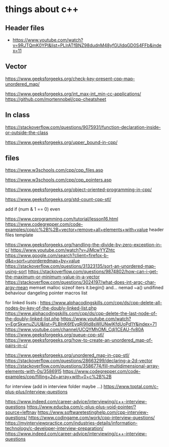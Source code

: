 # things about c++


## Header files
- https://www.youtube.com/watch?v=9RJTQmK0YPI&list=PLlrATfBNZ98dudnM48yfGUldqGD0S4FFb&index=11


## Vector

https://www.geeksforgeeks.org/check-key-present-cpp-map-unordered_map/

https://www.geeksforgeeks.org/int_max-int_min-cc-applications/
https://github.com/mortennobel/cpp-cheatsheet
## In class
https://stackoverflow.com/questions/9075931/function-declaration-inside-or-outside-the-class

https://www.geeksforgeeks.org/upper_bound-in-cpp/
## files
https://www.w3schools.com/cpp/cpp_files.asp

https://www.w3schools.com/cpp/cpp_pointers.asp

https://www.geeksforgeeks.org/object-oriented-programming-in-cpp/

https://www.geeksforgeeks.org/std-count-cpp-stl/

add if (num & 1 == 0) even

https://www.cprogramming.com/tutorial/lesson16.html
https://www.codegrepper.com/code-examples/cpp/c%2B%2B+vector+remove+all+elements+with+value
header files
template

https://www.geeksforgeeks.org/handling-the-divide-by-zero-exception-in-c/
https://www.youtube.com/watch?v=JiMcwYYZhtc
https://www.google.com/search?client=firefox-b-d&q=sort+unorderedmap+by+value
https://stackoverflow.com/questions/31323135/sort-an-unordered-map-using-sort
https://stackoverflow.com/questions/9874802/how-can-i-get-the-maximum-or-minimum-value-in-a-vector
https://stackoverflow.com/questions/3024197/what-does-int-argc-char-argv-mean
memset
malloc
sizeof
iters it.begin() and...
nemad ~a()
undifined behaviour
dangeling pointer
macros
list

for linked lissts :
https://www.alphacodingskills.com/cpp/ds/cpp-delete-all-nodes-by-key-of-the-doubly-linked-list.php
https://www.alphacodingskills.com/cpp/ds/cpp-delete-the-last-node-of-the-doubly-linked-list.php
https://www.youtube.com/watch?v=EgrSkwnuZUU&list=PLBlnK6fEyqRj9lld8sWIUNwlKfdUoPd1Y&index=71
https://www.youtube.com/channel/UCQYMhOMi_Cdj1CEAU-fv80A
https://www.geeksforgeeks.org/queue-cpp-stl/
https://www.geeksforgeeks.org/how-to-create-an-unordered_map-of-pairs-in-c/

https://www.geeksforgeeks.org/unordered_map-in-cpp-stl/
https://stackoverflow.com/questions/28663299/declaring-a-2d-vector
https://stackoverflow.com/questions/3586774/fill-multidimensional-array-elements-with-0s/3586915
https://www.codegrepper.com/code-examples/cpp/filling+2d+array+with+0+c%2B%2B

for interview (add in interview folder maybe ...)
    https://www.toptal.com/c-plus-plus/interview-questions

https://www.indeed.com/career-advice/interviewing/c++-interview-questions
https://www.educba.com/c-plus-plus-void-pointer/?source=leftnav
https://www.softwaretestinghelp.com/cpp-interview-questions/
https://www.codingame.com/work/cpp-interview-questions/
https://myinterviewpractice.com/industries-details/information-technology/c-developer-interview-preparation/
https://www.indeed.com/career-advice/interviewing/c++-interview-questions
